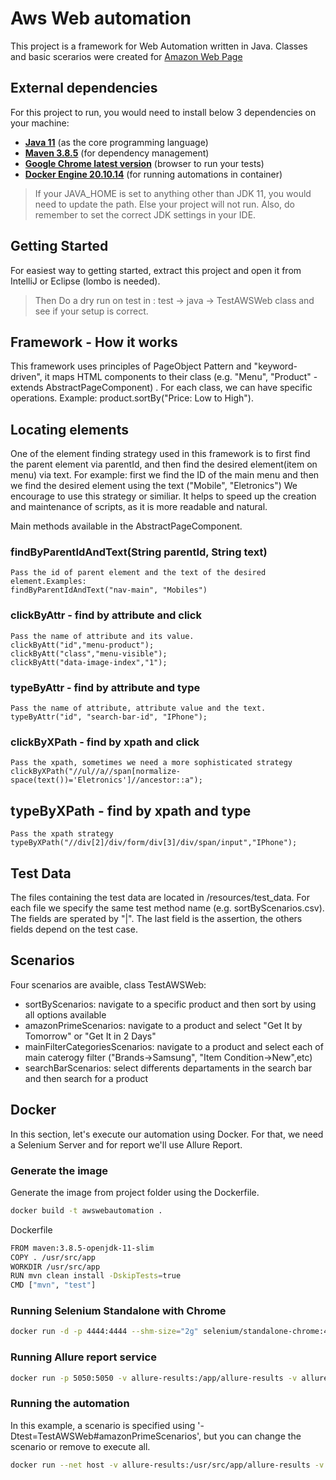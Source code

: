 # Aws Web automation

This project is a framework for Web Automation written in Java. Classes and basic scerarios were created for [Amazon Web Page ](https://www.amazon.in/)

## External dependencies

For this project to run, you would need to install below 3 dependencies on your machine:

- **[Java 11](https://openjdk.java.net/projects/jdk/11/)** (as the core programming language)
- **[Maven 3.8.5](https://maven.apache.org/download.cgi)** (for dependency management)
- **[Google Chrome latest version](https://www.google.com/chrome/?brand=CHBD&gclid=Cj0KCQjwr-SSBhC9ARIsANhzu15P0PA-n9Zp4NpxKaOHVGtBD1TZQH0HlQQE6hUfsOFAU1nf-Rzdlf4aAoTJEALw_wcB&gclsrc=aw.ds)** (browser to run your tests)
- **[Docker Engine 20.10.14](https://docs.docker.com/get-docker/)** (for running automations in container)

> If your JAVA_HOME is set to anything other than JDK 11, you would need to update the path. Else your project
> will not run. Also, do remember to set the correct JDK settings in your IDE.

## Getting Started

For easiest way to getting started, extract this project and open it from IntelliJ or Eclipse (lombo is needed).
> Then Do a dry run on test in : test -> java -> TestAWSWeb class and see if your setup is correct.  


## Framework - How it works

This framework uses principles of PageObject Pattern and "keyword-driven", it maps HTML components to their class (e.g. "Menu", "Product" - extends AbstractPageComponent) . For each class, we can have specific operations. Example: product.sortBy("Price: Low to High").

## Locating elements

One of the element finding strategy used in this framework is to first find the parent element via parentId, and then find the desired element(item on menu) via text.
For example: first we find the ID of the main menu and then we find the desired element using the text ("Mobile", "Eletronics")
We encourage to use this strategy or similiar. It helps to speed up the creation and maintenance of scripts, as it is more readable and natural.

Main methods available in the AbstractPageComponent.

 ### findByParentIdAndText(String parentId, String text)	
	Pass the id of parent element and the text of the desired element.Examples:
	findByParentIdAndText("nav-main", "Mobiles")

 ### clickByAttr - find by attribute and click
	Pass the name of attribute and its value.
	clickByAtt("id","menu-product");
	clickByAtt("class","menu-visible");
	clickByAtt("data-image-index","1");
		
 ### typeByAttr - find by attribute and type
	Pass the name of attribute, attribute value and the text. 
	typeByAttr("id", "search-bar-id", "IPhone");  
   
 ### clickByXPath - find by xpath and click
    Pass the xpath, sometimes we need a more sophisticated strategy
	clickByXPath("//ul//a//span[normalize-space(text())='Eletronics']//ancestor::a");
		 
 ## typeByXPath - find by xpath and type
    Pass the xpath strategy
	typeByXPath("//div[2]/div/form/div[3]/div/span/input","IPhone");
   
## Test Data
The files containing the test data are located in /resources/test_data. For each file we specify the same test method name (e.g. sortByScenarios.csv).
The fields are sperated by "|". The last field is the assertion, the others fields depend on the test case.

## Scenarios
Four scenarios are avaible, class TestAWSWeb:
 - sortByScenarios: navigate to a specific product and then sort by using all options available
 - amazonPrimeScenarios: navigate to a product and select "Get It by Tomorrow" or "Get It in 2 Days"
 - mainFilterCategoriesScenarios: navigate to a product and select each of main caterogy filter ("Brands->Samsung", "Item Condition->New",etc)
 - searchBarScenarios: select differents departaments in the search bar and then search for a product

## Docker 
In this section, let's execute our automation using Docker.
For that, we need a Selenium Server and for report we'll use Allure Report.

### Generate the image
Generate the image from project folder using the Dockerfile.
```bash
docker build -t awswebautomation .
```
Dockerfile
```bash
FROM maven:3.8.5-openjdk-11-slim
COPY . /usr/src/app
WORKDIR /usr/src/app
RUN mvn clean install -DskipTests=true
CMD ["mvn", "test"]
```


### Running Selenium Standalone with Chrome
```bash
docker run -d -p 4444:4444 --shm-size="2g" selenium/standalone-chrome:4.1.4-20220427
```
### Running Allure report service
```bash
docker run -p 5050:5050 -v allure-results:/app/allure-results -v allure-reports:/app/allure-reports -e CHECK_RESULTS_EVERY_SECONDS=3 -e KEEP_HISTORY=1 frankescobar/allure-docker-service
```
### Running the automation
In this example, a scenario is specified using '-Dtest=TestAWSWeb#amazonPrimeScenarios', but you can change the scenario or remove to execute all.
```bash
docker run --net host -v allure-results:/usr/src/app/allure-results -v allure-reports:/usr/src/app/allure-reports awswebautomation mvn test -Dtest=TestAWSWeb#amazonPrimeScenarios -DHOST="host.docker.container"
```


